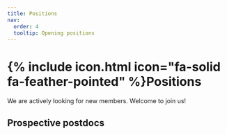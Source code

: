 ```yaml
---
title: Positions
nav:
  order: 4
  tooltip: Opening positions
---
```


# {% include icon.html icon="fa-solid fa-feather-pointed" %}Positions

We are actively looking for new members. Welcome to join us!

## Prospective postdocs

